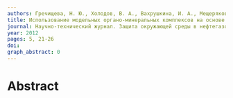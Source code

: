 ```yaml
---
authors: Гречищева, Н. Ю., Холодов, В. А., Вахрушкина, И. А., Мещеряков, С. В., Перминова, И. В.
title: Использование модельных органо-минеральных комплексов на основе гуминовых кислот и каолинита для изучения процессов сорбции ПАУ водных и почвенных сред
journal: Научно-технический журнал. Защита окружающей среды в нефтегазовом комплексе
year: 2012
pages: 5, 21-26
doi: 
graph_abstract: 0
---
```


# Abstract 

 
